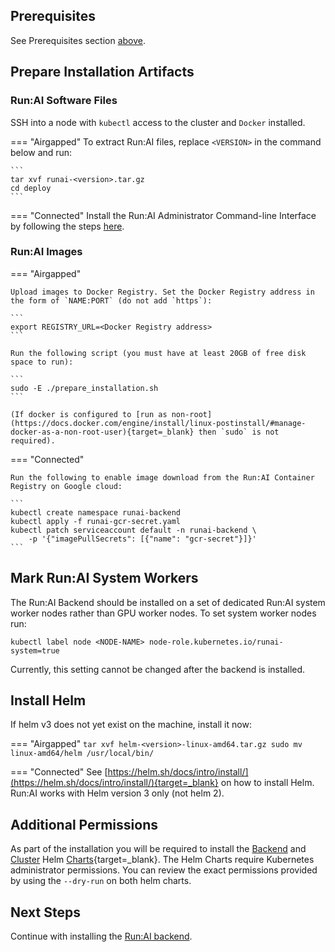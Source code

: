 

## Prerequisites 

See Prerequisites section [above](prerequisites.md).


## Prepare Installation Artifacts

### Run:AI Software Files

SSH into a node with `kubectl` access to the cluster and `Docker` installed.

=== "Airgapped" 
    To extract Run:AI files, replace `<VERSION>` in the command below and run: 

    ```
    tar xvf runai-<version>.tar.gz
    cd deploy
    ```

=== "Connected"
    Install the Run:AI Administrator Command-line Interface by following the steps [here](../../cluster-setup/cli-admin-install.md).

### Run:AI Images

=== "Airgapped" 

    Upload images to Docker Registry. Set the Docker Registry address in the form of `NAME:PORT` (do not add `https`):

    ```
    export REGISTRY_URL=<Docker Registry address>
    ```
    
    Run the following script (you must have at least 20GB of free disk space to run): 

    ```  
    sudo -E ./prepare_installation.sh
    ```

    (If docker is configured to [run as non-root](https://docs.docker.com/engine/install/linux-postinstall/#manage-docker-as-a-non-root-user){target=_blank} then `sudo` is not required).

=== "Connected"

    Run the following to enable image download from the Run:AI Container Registry on Google cloud:

    ```
    kubectl create namespace runai-backend
    kubectl apply -f runai-gcr-secret.yaml
    kubectl patch serviceaccount default -n runai-backend \
        -p '{"imagePullSecrets": [{"name": "gcr-secret"}]}'
    ```



## Mark Run:AI System Workers

The Run:AI Backend should be installed on a set of dedicated Run:AI system worker nodes rather than GPU worker nodes. To set system worker nodes run:

```
kubectl label node <NODE-NAME> node-role.kubernetes.io/runai-system=true
```

Currently, this setting cannot be changed after the backend is installed.


## Install Helm

If helm v3 does not yet exist on the machine, install it now:

=== "Airgapped"
    ```
    tar xvf helm-<version>-linux-amd64.tar.gz
    sudo mv linux-amd64/helm /usr/local/bin/
    ```  

=== "Connected"
    See [https://helm.sh/docs/intro/install/](https://helm.sh/docs/intro/install/){target=_blank} on how to install Helm. Run:AI works with Helm version 3 only (not helm 2).



## Additional Permissions

As part of the installation you will be required to install the [Backend](backend.md) and [Cluster](cluster.md) Helm [Charts](https://helm.sh/){target=_blank}. The Helm Charts require Kubernetes administrator permissions. You can review the exact permissions provided by using the `--dry-run` on both helm charts. 


## Next Steps

Continue with installing the [Run:AI backend](backend.md).